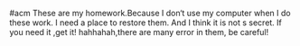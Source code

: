 #acm
These are my homework.Because I don‘t use my computer when I do these work. I need a place to restore them. And I think it is not s secret.
If you need it ,get it! hahhahah,there are many error in them, be careful!
